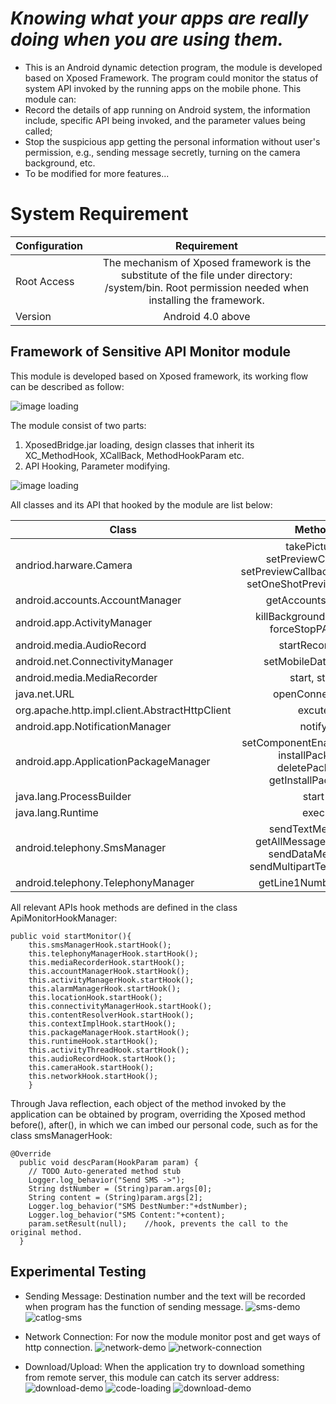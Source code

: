 _Knowing what your apps are really doing when you are using them._
=================================================================
- This is an Android dynamic detection program, the module is developed based on Xposed Framework. The program could monitor the status of system API invoked by the running apps on the mobile phone. This module can:
- Record the details of app running on Android system, the information include, specific API being invoked, and the parameter values being called;
- Stop the suspicious app getting the personal information without user's permission, e.g., sending message secretly, turning on the camera background, etc.
- To be modified for more features...

# System Requirement

| Configuration       | Requirement        |
| ------------------- |:--------------------:|
| Root Access       | The mechanism of Xposed framework is the substitute of the file under directory: /system/bin. Root permission needed when installing the framework.|
| Version        | Android 4.0 above     |  

Framework of Sensitive API Monitor module
----------------------------------------------
This module is developed based on Xposed framework, its working flow can be described as follow:

![image loading](https://github.com/cyruliu/Sensitive_API_Monitor/blob/master/images/monitor-flow.png "module working flow")

The module consist of two parts:
1.  XposedBridge.jar loading, design classes that inherit its XC_MethodHook, XCallBack, MethodHookParam etc.
2.  API Hooking, Parameter modifying.

![image loading](https://github.com/cyruliu/Sensitive_API_Monitor/blob/master/images/monitor-framework.png "module components")

All classes and its API that hooked by the module are list below:


| Class      | Method        |
| ------------------- |:--------------------:|
| andriod.harware.Camera    | takePicture, setPreviewCallback, setPreviewCallbackWithBuffer, setOneShotPreviewCallback|
| android.accounts.AccountManager       | getAccountsByType     |
| android.app.ActivityManager | killBackgroundPreocess, forceStopPAckage            |  
| android.media.AudioRecord| startRecording |
|android.net.ConnectivityManager| setMobileDataEnable|
| android.media.MediaRecorder| start, stop|
| java.net.URL| openConnetction |
| org.apache.http.impl.client.AbstractHttpClient| excute|
| android.app.NotificationManager| notify|
| android.app.ApplicationPackageManager| setComponentEnabledSetting, installPackage, deletePackage, getInstallPackages|
| java.lang.ProcessBuilder| start|
| java.lang.Runtime| exec|
| android.telephony.SmsManager| sendTextMessage, getAllMessagesFromIcc, sendDataMessage, sendMultipartTextMessage|
| android.telephony.TelephonyManager| getLine1Number, listen|

All relevant APIs hook methods are defined in the class ApiMonitorHookManager:

    public void startMonitor(){
        this.smsManagerHook.startHook();
        this.telephonyManagerHook.startHook();
        this.mediaRecorderHook.startHook();
        this.accountManagerHook.startHook();
        this.activityManagerHook.startHook();
        this.alarmManagerHook.startHook();
        this.locationHook.startHook();
        this.connectivityManagerHook.startHook();
        this.contentResolverHook.startHook();
        this.contextImplHook.startHook();
        this.packageManagerHook.startHook();
        this.runtimeHook.startHook();
        this.activityThreadHook.startHook();
        this.audioRecordHook.startHook();
        this.cameraHook.startHook();		  
        this.networkHook.startHook();
        }
Through Java reflection, each object of the method invoked by the application can be obtained by program, overriding the Xposed method before(), after(), in which we can imbed our personal code, such as for the class smsManagerHook:

    @Override
      public void descParam(HookParam param) {
        // TODO Auto-generated method stub
        Logger.log_behavior("Send SMS ->");
        String dstNumber = (String)param.args[0];
        String content = (String)param.args[2];
        Logger.log_behavior("SMS DestNumber:"+dstNumber);
        Logger.log_behavior("SMS Content:"+content);
        param.setResult(null);    //hook, prevents the call to the original method.
      }
 Experimental Testing
------------------------------
-  Sending Message: Destination number and the text will be recorded when program has the function of sending message.
![sms-demo](https://github.com/donggobler/Sensitive_API_Monitor/blob/master/images/sms.png "sms-app")
![catlog-sms](https://github.com/donggobler/Sensitive_API_Monitor/blob/master/images/sms-demo.png)

-  Network Connection: For now the module monitor post and get ways of http connection.
![network-demo](https://github.com/donggobler/Sensitive_API_Monitor/blob/master/images/network.png "web-app")
![network-connection](https://github.com/donggobler/Sensitive_API_Monitor/blob/master/images/network-demo.png "connection recording")

-  Download/Upload: When the application try to download something from remote server, this module can catch its server address:
![download-demo](https://github.com/donggobler/Sensitive_API_Monitor/blob/master/images/upload.png "log-upload")
![code-loading](https://github.com/donggobler/Sensitive_API_Monitor/blob/master/images/download-demo.png "logcate-download")
![download-demo](https://github.com/donggobler/Sensitive_API_Monitor/blob/master/images/download.png "app-download")
